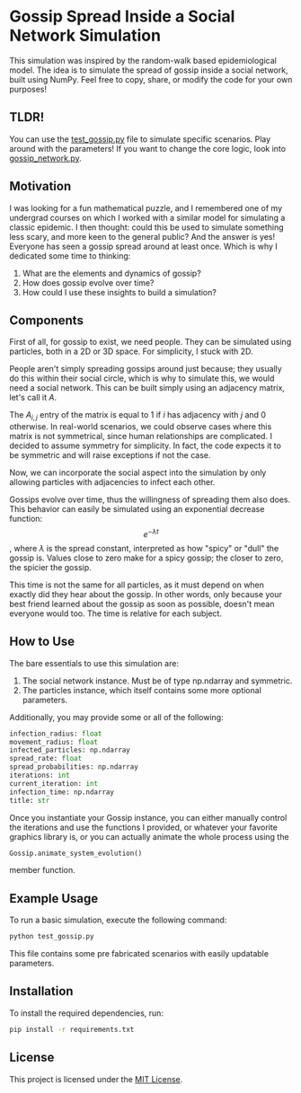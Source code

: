 # Gossip Spread Inside a Social Network Simulation

This simulation was inspired by the random-walk based epidemiological model. The idea is to simulate the spread of gossip inside a social network, built using NumPy. Feel free to copy, share, or modify the code for your own purposes!

## TLDR!

You can use the [test_gossip.py](test_gossip.py) file to simulate specific scenarios. Play around with the parameters! If you want to change the core logic, look into [gossip_network.py](gossip_network.py).

## Motivation

I was looking for a fun mathematical puzzle, and I remembered one of my undergrad courses on which I worked with a similar model for simulating a classic epidemic. I then thought: could this be used to simulate something less scary, and more keen to the general public? And the answer is yes! Everyone has seen a gossip spread around at least once. Which is why I dedicated some time to thinking:

1. What are the elements and dynamics of gossip?
2. How does gossip evolve over time?
3. How could I use these insights to build a simulation?

## Components

First of all, for gossip to exist, we need people. They can be simulated using particles, both in a 2D or 3D space. For simplicity, I stuck with 2D.

People aren't simply spreading gossips around just because; they usually do this within their social circle, which is why to simulate this, we would need a social network. This can be built simply using an adjacency matrix, let's call it $A$.

The $A_{i,j}$ entry of the matrix is equal to 1 if $i$ has adjacency with $j$ and 0 otherwise. In real-world scenarios, we could observe cases where this matrix is not symmetrical, since human relationships are complicated. I decided to assume symmetry for simplicity. In fact, the code expects it to be symmetric and will raise exceptions if not the case.

Now, we can incorporate the social aspect into the simulation by only allowing particles with adjacencies to infect each other.

Gossips evolve over time, thus the willingness of spreading them also does. This behavior can easily be simulated using an exponential decrease function: $$e^{-\lambda t}$$, where $\lambda$ is the spread constant, interpreted as how "spicy" or "dull" the gossip is. Values close to zero make for a spicy gossip; the closer to zero, the spicier the gossip.

This time is not the same for all particles, as it must depend on when exactly did they hear about the gossip. In other words, only because your best friend learned about the gossip as soon as possible, doesn't mean everyone would too. The time is relative for each subject.

## How to Use

The bare essentials to use this simulation are:

1. The social network instance. Must be of type np.ndarray and symmetric.
2. The particles instance, which itself contains some more optional parameters.

Additionally, you may provide some or all of the following:

```python
infection_radius: float
movement_radius: float
infected_particles: np.ndarray
spread_rate: float
spread_probabilities: np.ndarray
iterations: int
current_iteration: int
infection_time: np.ndarray
title: str
```
Once you instantiate your Gossip instance, you can either manually control the iterations and use the functions I provided, or whatever your favorite graphics library is, or you can actually animate the whole process using the
```python
Gossip.animate_system_evolution()
```
member function.
## Example Usage

To run a basic simulation, execute the following command:

```bash
python test_gossip.py
```

This file contains some pre fabricated scenarios with easily updatable parameters. 
## Installation

To install the required dependencies, run:

```bash
pip install -r requirements.txt
```
## License

This project is licensed under the  [MIT License](https://mit-license.org/).


